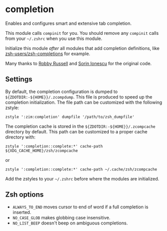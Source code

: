 completion
==========

Enables and configures smart and extensive tab completion.

This module calls `compinit` for you. You should remove any `compinit` calls from
your `~/.zshrc` when you use this module.

Initialize this module *after* all modules that add completion definitions, like
[zsh-users/zsh-completions] for example.

Many thanks to [Robby Russell](https://github.com/robbyrussell) and
[Sorin Ionescu](https://github.com/sorin-ionescu) for the original code.

Settings
--------

By default, the completion configuration is dumped to `${ZDOTDIR:-${HOME}}/.zcompdump`.
This file is produced to speed up the completion initialization. The file path
can be customized with the following zstyle:

    zstyle ':zim:completion' dumpfile '/path/to/zsh_dumpfile'

The completion cache is stored in the `${ZDOTDIR:-${HOME}}/.zcompcache` directory
by default. This path can be customized to a proper cache directory with:

    zstyle ':completion::complete:*' cache-path ${XDG_CACHE_HOME}/zsh/zcompcache

or

    zstyle ':completion::complete:*' cache-path ~/.cache/zsh/zcompcache

Add the zstyles to your `~/.zshrc` before where the modules are initialized.

Zsh options
-----------

  * `ALWAYS_TO_END` moves cursor to end of word if a full completion is inserted.
  * `NO_CASE_GLOB` makes globbing case insensitive.
  * `NO_LIST_BEEP` doesn't beep on ambiguous completions.

[zsh-users/zsh-completions]: https://github.com/zsh-users/zsh-completions

